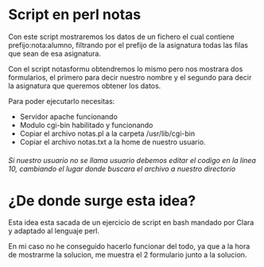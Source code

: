 # Script en perl notas
Con este script mostraremos los datos de un fichero el cual contiene prefijo:nota:alumno, filtrando por el prefijo de la asignatura todas las filas que sean de esa asignatura.

Con el script notasformu obtendremos lo mismo pero nos mostrara dos formularios, el primero para decir nuestro nombre y el segundo para decir la asignatura que queremos obtener los datos.

Para poder ejecutarlo necesitas:

  - Servidor apache funcionando
  - Modulo cgi-bin habilitado y funcionando
  - Copiar el archivo notas.pl a la carpeta /usr/lib/cgi-bin
  - Copiar el archivo notas.txt a la home de nuestro usuario.
###### Si nuestro usuario no se llama usuario debemos editar el codigo en la linea 10, cambiando el lugar donde buscara el archivo a nuestro directorio

# ¿De donde surge esta idea?
Esta idea esta sacada de un ejercicio de script en bash mandado por Clara y adaptado al lenguaje perl.


En mi caso no he conseguido hacerlo funcionar del todo, ya que a la hora de mostrarme la solucion, me muestra el 2 formulario junto a la solucion.
